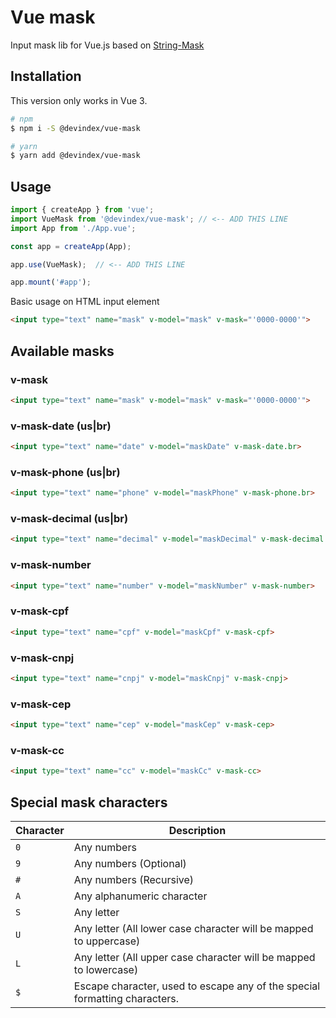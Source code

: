 Vue mask
==============

Input mask lib for Vue.js based on [String-Mask](https://github.com/the-darc/string-mask)

## Installation

This version only works in Vue 3.

```bash
# npm
$ npm i -S @devindex/vue-mask

# yarn
$ yarn add @devindex/vue-mask
```

## Usage

```javascript
import { createApp } from 'vue';
import VueMask from '@devindex/vue-mask'; // <-- ADD THIS LINE
import App from './App.vue';

const app = createApp(App);

app.use(VueMask);  // <-- ADD THIS LINE

app.mount('#app');
```

Basic usage on HTML input element

```html
<input type="text" name="mask" v-model="mask" v-mask="'0000-0000'">
```

## Available masks

### v-mask

```html
<input type="text" name="mask" v-model="mask" v-mask="'0000-0000'">
```

### v-mask-date (us|br)

```html
<input type="text" name="date" v-model="maskDate" v-mask-date.br>
```

### v-mask-phone (us|br)

```html
<input type="text" name="phone" v-model="maskPhone" v-mask-phone.br>
```

### v-mask-decimal (us|br)

```html
<input type="text" name="decimal" v-model="maskDecimal" v-mask-decimal.br="2">
```

### v-mask-number

```html
<input type="text" name="number" v-model="maskNumber" v-mask-number>
```

### v-mask-cpf

```html
<input type="text" name="cpf" v-model="maskCpf" v-mask-cpf>
```

### v-mask-cnpj

```html
<input type="text" name="cnpj" v-model="maskCnpj" v-mask-cnpj>
```

### v-mask-cep

```html
<input type="text" name="cep" v-model="maskCep" v-mask-cep>
```

### v-mask-cc

```html
<input type="text" name="cc" v-model="maskCc" v-mask-cc>
```

## Special mask characters

Character | Description
--- | ---
`0` | Any numbers
`9` | Any numbers (Optional)
`#` | Any numbers (Recursive)
`A` | Any alphanumeric character
`S` | Any letter
`U` | Any letter (All lower case character will be mapped to uppercase)
`L` | Any letter (All upper case character will be mapped to lowercase)
`$` | Escape character, used to escape any of the special formatting characters.
